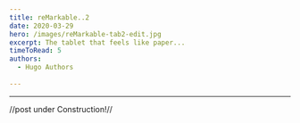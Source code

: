 ```yaml
---
title: reMarkable..2
date: 2020-03-29
hero: /images/reMarkable-tab2-edit.jpg
excerpt: The tablet that feels like paper...
timeToRead: 5
authors:
  - Hugo Authors 
 
---
```


---
//post under Construction!//